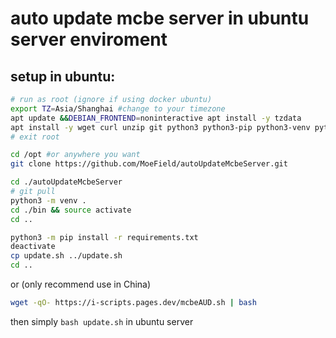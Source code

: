 # auto update mcbe server in ubuntu server enviroment

## setup in ubuntu:
```bash
# run as root (ignore if using docker ubuntu)
export TZ=Asia/Shanghai #change to your timezone
apt update &&DEBIAN_FRONTEND=noninteractive apt install -y tzdata
apt install -y wget curl unzip git python3 python3-pip python3-venv python-is-python3
# exit root

cd /opt #or anywhere you want
git clone https://github.com/MoeField/autoUpdateMcbeServer.git

cd ./autoUpdateMcbeServer
# git pull
python3 -m venv .
cd ./bin && source activate
cd ..

python3 -m pip install -r requirements.txt
deactivate
cp update.sh ../update.sh
cd ..
```

or (only recommend use in China)

```bash
wget -qO- https://i-scripts.pages.dev/mcbeAUD.sh | bash
```

then simply `bash update.sh` in ubuntu server
